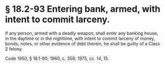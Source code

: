 # § 18.2-93 Entering bank, armed, with intent to commit larceny.

<p>If any person, armed with a deadly weapon, shall enter any banking house, in the daytime or in the nighttime, with intent to commit larceny of money, bonds, notes, or other evidence of debt therein, he shall be guilty of a Class 2 felony.</p><p>Code 1950, § 18.1-90; 1960, c. 358; 1975, cc. 14, 15.</p>